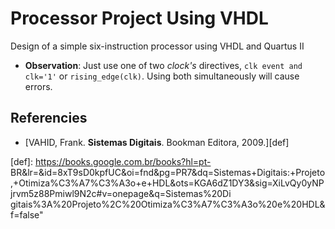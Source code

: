 # Processor Project Using VHDL
 Design of a simple six-instruction processor using VHDL and Quartus II
 
 
 * **Observation**: Just use one of two *clock's* directives, `clk event and clk='1'` or `rising_edge(clk)`. Using both simultaneously will cause errors.
 
 ## Referencies
* [VAHID, Frank. **Sistemas Digitais**. Bookman Editora, 2009.][def]

[def]: https://books.google.com.br/books?hl=pt-     BR&lr=&id=8xT9sD0kpfUC&oi=fnd&pg=PR7&dq=Sistemas+Digitais:+Projeto,+Otimiza%C3%A7%C3%A3o+e+HDL&ots=KGA6dZ1DY3&sig=XiLvQy0yNPjrvm5z88Pmiwl9N2c#v=onepage&q=Sistemas%20Di gitais%3A%20Projeto%2C%20Otimiza%C3%A7%C3%A3o%20e%20HDL&f=false"
